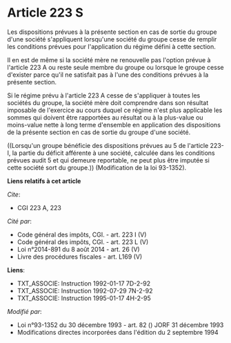 # Article 223 S

Les dispositions prévues à la présente section en  cas de sortie du groupe d'une société s'appliquent lorsqu'une société du
groupe cesse de remplir les conditions prévues pour l'application du régime défini à cette section.

Il en est de même si la société mère ne renouvelle pas l'option prévue à l'article 223 A ou reste seule membre du groupe ou
lorsque le groupe cesse d'exister parce qu'il ne satisfait pas à l'une des conditions prévues à la présente section.

Si le régime prévu à l'article 223 A cesse de s'appliquer à toutes les sociétés du groupe, la société mère doit comprendre
dans son résultat imposable de l'exercice au cours duquel ce régime n'est plus applicable les sommes qui doivent être
rapportées au résultat ou à la plus-value ou moins-value nette à long terme d'ensemble en application des dispositions de la
présente section en cas de sortie du groupe d'une société.

((Lorsqu'un groupe bénéficie des dispositions prévues au 5 de l'article 223-I, la partie du déficit afférente à une société,
calculée dans les conditions prévues audit 5 et qui demeure reportable, ne peut plus être imputée si cette société sort du
groupe.)) (Modification de la loi 93-1352).

**Liens relatifs à cet article**

_Cite_:

  - CGI 223 A, 223

_Cité par_:

  - Code général des impôts, CGI. - art. 223 I (V)
  - Code général des impôts, CGI. - art. 223 L (V)
  - Loi n°2014-891 du 8 août 2014 - art. 26 (V)
  - Livre des procédures fiscales - art. L169 (V)

**Liens**:

  - TXT_ASSOCIE: Instruction 1992-01-17 7D-2-92
  - TXT_ASSOCIE: Instruction 1992-07-29 7N-2-92
  - TXT_ASSOCIE: Instruction 1995-01-17 4H-2-95

_Modifié par_:

  - Loi n°93-1352 du 30 décembre 1993 - art. 82 () JORF 31 décembre 1993
  - Modifications directes incorporées dans l'édition du 2 septembre 1994

